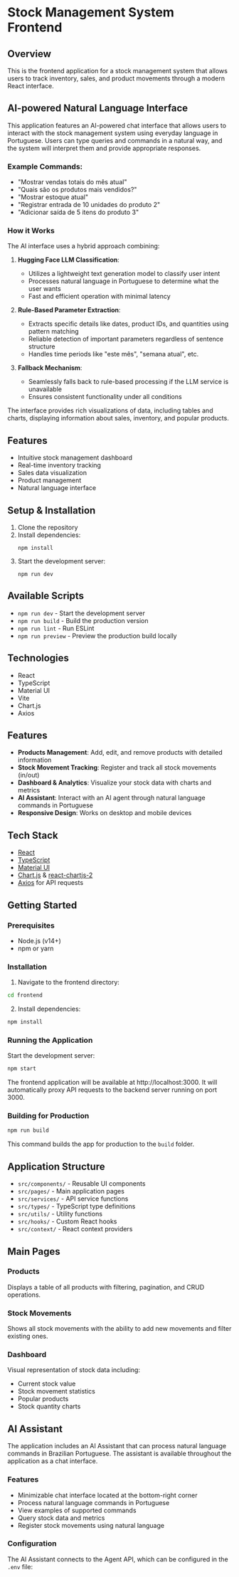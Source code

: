 # Stock Management System Frontend

## Overview
This is the frontend application for a stock management system that allows users to track inventory, sales, and product movements through a modern React interface.

## AI-powered Natural Language Interface

This application features an AI-powered chat interface that allows users to interact with the stock management system using everyday language in Portuguese. Users can type queries and commands in a natural way, and the system will interpret them and provide appropriate responses.

### Example Commands:
- "Mostrar vendas totais do mês atual"
- "Quais são os produtos mais vendidos?"
- "Mostrar estoque atual"
- "Registrar entrada de 10 unidades do produto 2"
- "Adicionar saída de 5 itens do produto 3"

### How it Works
The AI interface uses a hybrid approach combining:

1. **Hugging Face LLM Classification**:
   - Utilizes a lightweight text generation model to classify user intent
   - Processes natural language in Portuguese to determine what the user wants
   - Fast and efficient operation with minimal latency

2. **Rule-Based Parameter Extraction**:
   - Extracts specific details like dates, product IDs, and quantities using pattern matching
   - Reliable detection of important parameters regardless of sentence structure
   - Handles time periods like "este mês", "semana atual", etc.

3. **Fallback Mechanism**:
   - Seamlessly falls back to rule-based processing if the LLM service is unavailable
   - Ensures consistent functionality under all conditions

The interface provides rich visualizations of data, including tables and charts, displaying information about sales, inventory, and popular products.

## Features
- Intuitive stock management dashboard
- Real-time inventory tracking
- Sales data visualization
- Product management
- Natural language interface

## Setup & Installation

1. Clone the repository
2. Install dependencies:
   ```
   npm install
   ```
3. Start the development server:
   ```
   npm run dev
   ```

## Available Scripts

- `npm run dev` - Start the development server
- `npm run build` - Build the production version
- `npm run lint` - Run ESLint
- `npm run preview` - Preview the production build locally

## Technologies

- React
- TypeScript
- Material UI
- Vite
- Chart.js
- Axios

## Features

- **Products Management**: Add, edit, and remove products with detailed information
- **Stock Movement Tracking**: Register and track all stock movements (in/out)
- **Dashboard & Analytics**: Visualize your stock data with charts and metrics
- **AI Assistant**: Interact with an AI agent through natural language commands in Portuguese
- **Responsive Design**: Works on desktop and mobile devices

## Tech Stack

- [React](https://reactjs.org/)
- [TypeScript](https://www.typescriptlang.org/)
- [Material UI](https://mui.com/)
- [Chart.js](https://www.chartjs.org/) & [react-chartjs-2](https://github.com/reactchartjs/react-chartjs-2)
- [Axios](https://axios-http.com/) for API requests

## Getting Started

### Prerequisites

- Node.js (v14+)
- npm or yarn

### Installation

1. Navigate to the frontend directory:
```bash
cd frontend
```

2. Install dependencies:
```bash
npm install
```

### Running the Application

Start the development server:

```bash
npm start
```

The frontend application will be available at http://localhost:3000. It will automatically proxy API requests to the backend server running on port 3000.

### Building for Production

```bash
npm run build
```

This command builds the app for production to the `build` folder.

## Application Structure

- `src/components/` - Reusable UI components
- `src/pages/` - Main application pages
- `src/services/` - API service functions
- `src/types/` - TypeScript type definitions
- `src/utils/` - Utility functions
- `src/hooks/` - Custom React hooks
- `src/context/` - React context providers

## Main Pages

### Products

Displays a table of all products with filtering, pagination, and CRUD operations.

### Stock Movements

Shows all stock movements with the ability to add new movements and filter existing ones.

### Dashboard

Visual representation of stock data including:
- Current stock value
- Stock movement statistics
- Popular products
- Stock quantity charts

## AI Assistant

The application includes an AI Assistant that can process natural language commands in Brazilian Portuguese. The assistant is available throughout the application as a chat interface.

### Features

- Minimizable chat interface located at the bottom-right corner
- Process natural language commands in Portuguese
- View examples of supported commands
- Query stock data and metrics
- Register stock movements using natural language

### Configuration

The AI Assistant connects to the Agent API, which can be configured in the `.env` file:

```